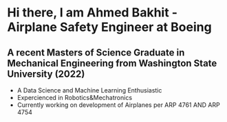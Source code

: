 #  Hi there, I am Ahmed Bakhit - Airplane Safety Engineer at Boeing 
## A recent Masters of Science Graduate in Mechanical Engineering from Washington State University (2022)
* A Data Science and Machine Learning Enthusiastic
* Expercienced in Robotics&Mechatronics 
* Currently working on development of Airplanes per ARP 4761 AND ARP 4754


<!--
**AhmedTBakhit/AhmedTBakhit** is a ✨ _special_ ✨ repository because its `README.md` (this file) appears on your GitHub profile.

Here are some ideas to get you started:

- 🔭 I’m currently working on ...
- 🌱 I’m currently learning ...
- 👯 I’m looking to collaborate on ...
- 🤔 I’m looking for help with ...
- 💬 Ask me about ...
- 📫 How to reach me: ...
- 😄 Pronouns: ...
- ⚡ Fun fact: ...
-->

